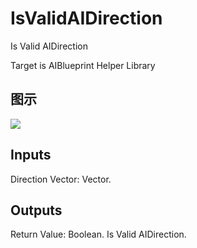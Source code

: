 # IsValidAIDirection

Is Valid AIDirection

Target is AIBlueprint Helper Library

## 图示

![]($-20221218-17464829.png)

## Inputs

Direction Vector: Vector.  

## Outputs

Return Value: Boolean. Is Valid AIDirection.

